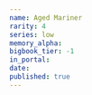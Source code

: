 ```yaml
---
name: Aged Mariner
rarity: 4
series: low
memory_alpha:
bigbook_tier: -1
in_portal:
date:
published: true
---
```



